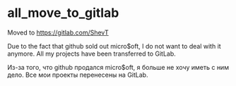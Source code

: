 # all_move_to_gitlab
Moved to https://gitlab.com/ShevT

Due to the fact that github sold out micro$oft, I do not want to deal with it anymore.
All my projects have been transferred to GitLab.

Из-за того, что github продался micro$oft, я больше не хочу иметь с ним дело.
Все мои проекты перенесены на GitLab.

